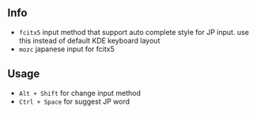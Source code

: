 ## Info
- `fcitx5` input method that support auto complete style for JP input. use this instead of default KDE keyboard layout
- `mozc` japanese input for fcitx5

## Usage
- `Alt + Shift` for change input method
- `Ctrl + Space` for suggest JP word
